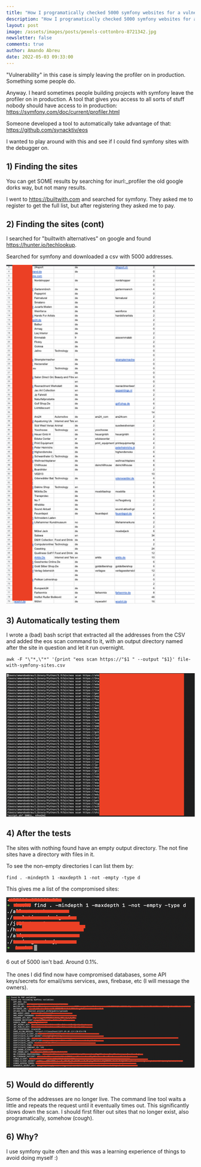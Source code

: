 ```yaml
---
title: "How I programatically checked 5000 symfony websites for a vulnerability "
description: "How I programatically checked 5000 symfony websites for a vulnerability "
layout: post
image: /assets/images/posts/pexels-cottonbro-8721342.jpg
newsletter: false
comments: true
author: Amando Abreu
date: 2022-05-03 09:33:00
---
```

"Vulnerability" in this case is simply leaving the profiler on in production. Something some people do.

Anyway. I heard sometimes people building projects with symfony leave the profiler on in production. A tool that gives you access to all sorts of stuff nobody should have access to in production: <https://symfony.com/doc/current/profiler.html>

Someone developed a tool to automatically take advantage of that: <https://github.com/synacktiv/eos>

I wanted to play around with this and see if I could find symfony sites with the debugger on.

## 1) Finding the sites

You can get SOME results by searching for inurl:_profiler the old google dorks way, but not many results.

I went to <https://builtwith.com> and searched for symfony. They asked me to register to get the full list, but after registering they asked me to pay.

## 2) Finding the sites (cont)

I searched for "builtwith alternatives" on google and found <https://hunter.io/techlookup>.

Searched for symfony and downloaded a csv with 5000 addresses.

![](/assets/images/posts/screenshot-2022-05-03-at-23.25.41.png)

## 3) Automatically testing them

I wrote a (bad) bash script that extracted all the addresses from the CSV and added the eos scan command to it, with an output directory named after the site in question and let it run overnight.

```
awk -F "\"*,\"*" '{print "eos scan https://"$1 " --output "$1}' file-with-symfony-sites.csv
```

![](/assets/images/posts/screenshot-2022-05-04-at-10.11.07.png)

## 4) After the tests

The sites with nothing found have an empty output directory. The not fine sites have a directory with files in it.

To see the non-empty directories I can list them by:

```
find . -mindepth 1 -maxdepth 1 -not -empty -type d
```

This gives me a list of the compromised sites:

![](/assets/images/posts/screenshot-2022-05-04-at-10.08.51.png)

6 out of 5000 isn't bad. Around 0.1%.\
\
The ones I did find now have compromised databases, some API keys/secrets for email/sms services, aws, firebase, etc (I will message the owners).

![](/assets/images/posts/screenshot-2022-05-03-at-23.24.18.png)

## 5) Would do differently

Some of the addresses are no longer live. The command line tool waits a little and repeats the request until it eventually times out. This significantly slows down the scan. I should first filter out sites that no longer exist, also programatically, somehow (cough).

## 6) Why?

I use symfony quite often and this was a learning experience of things to avoid doing myself :)